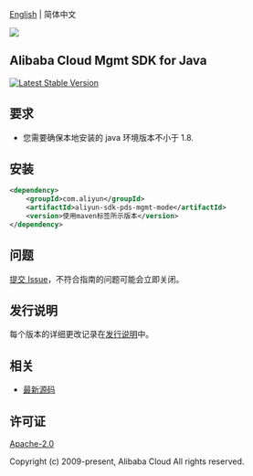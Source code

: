 [English](README.md) | 简体中文

![](https://aliyunsdk-pages.alicdn.com/icons/AlibabaCloud.svg)

## Alibaba Cloud Mgmt SDK for Java
[![Latest Stable Version](https://img.shields.io/maven-central/v/com.aliyun/aliyun-sdk-pds-mgmt-mode.svg?label=Maven%20Central)](https://search.maven.org/search?q=g:%22com.aliyun%22%20AND%20a:%22aliyun-sdk-pds-mgmt-mode%22)

## 要求
- 您需要确保本地安装的 java 环境版本不小于 1.8.

## 安装

```xml
<dependency>
    <groupId>com.aliyun</groupId>
    <artifactId>aliyun-sdk-pds-mgmt-mode</artifactId>
    <version>使用maven标签所示版本</version>
</dependency>
```

## 问题
[提交 Issue](https://github.com/aliyun/alibabacloud-pds-sdk/issues/new)，不符合指南的问题可能会立即关闭。

## 发行说明
每个版本的详细更改记录在[发行说明](./ChangeLog.txt)中。

## 相关
* [最新源码](https://github.com/aliyun/alibabacloud-pds-sdk/tree/master/mgmt/java)

## 许可证
[Apache-2.0](http://www.apache.org/licenses/LICENSE-2.0)

Copyright (c) 2009-present, Alibaba Cloud All rights reserved.

